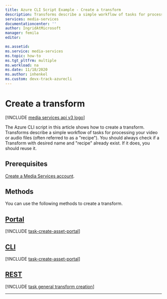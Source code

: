 ```yaml
---
title: Azure CLI Script Example - Create a transform 
description: Transforms describe a simple workflow of tasks for processing your video or audio files (often referred to as a "recipe"). The Azure CLI script in this article shows how to create a transform. 
services: media-services
documentationcenter: ''
author: IngridAtMicrosoft
manager: femila
editor: 

ms.assetid:
ms.service: media-services
ms.topic: how-to
ms.tgt_pltfrm: multiple
ms.workload: na
ms.date: 11/18/2020
ms.author: inhenkel 
ms.custom: devx-track-azurecli
---
```



# Create a transform

[!INCLUDE [media services api v3 logo](./includes/v3-hr.md)]

The Azure CLI script in this article shows how to create a transform. Transforms describe a simple workflow of tasks for processing your video or audio files (often referred to as a "recipe"). You should always check if a Transform with desired name and "recipe" already exist. If it does, you should reuse it.

## Prerequisites

[Create a Media Services account](./account-create-how-to.md).

## Methods

You can use the following methods to create a transform.

## [Portal](#tab/portal/)

[!INCLUDE [task-create-asset-portal](includes/task-create-transform-portal.md)]

## [CLI](#tab/cli/)

[!INCLUDE [task-create-asset-portal](includes/task-create-transform-cli.md)]

## [REST](#tab/rest/)

[!INCLUDE [task general transform creation](./includes/task-create-basic-audio-rest.md)]

---


